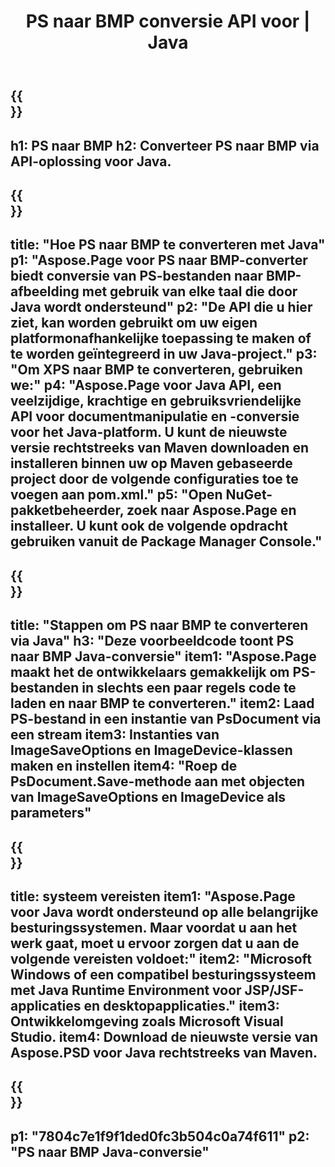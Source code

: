 ﻿---
translation: true
template: /_templates/_conversion-child-java.md
title: PS naar BMP conversie API voor | Java
url: /java/conversion/ps-to-bmp/
description: Voorbeeld Java-conversiecode voor PS-indeling naar BMP-bestand. Gebruik deze voorbeeldcode om PS naar BMP te converteren binnen een web- of desktop-Java-toepassing.
informat: PS
outformat: BMP
otherformats: XPS EPS
---

{{<section banner>}}
---
h1: PS naar BMP
h2: Converteer PS naar BMP via API-oplossing voor Java.
---

{{<section overview>}}
---
title: "Hoe PS naar BMP te converteren met Java"
p1: "Aspose.Page voor PS naar BMP-converter biedt conversie van PS-bestanden naar BMP-afbeelding met gebruik van elke taal die door Java wordt ondersteund"
p2: "De API die u hier ziet, kan worden gebruikt om uw eigen platformonafhankelijke toepassing te maken of te worden geïntegreerd in uw Java-project."
p3: "Om XPS naar BMP te converteren, gebruiken we:"
p4: "Aspose.Page voor Java API, een veelzijdige, krachtige en gebruiksvriendelijke API voor documentmanipulatie en -conversie voor het Java-platform. U kunt de nieuwste versie rechtstreeks van Maven downloaden en installeren binnen uw op Maven gebaseerde project door de volgende configuraties toe te voegen aan pom.xml."
p5: "Open NuGet-pakketbeheerder, zoek naar Aspose.Page en installeer. U kunt ook de volgende opdracht gebruiken vanuit de Package Manager Console."
---

{{<section feature1>}}
---
title: "Stappen om PS naar BMP te converteren via Java"
h3: "Deze voorbeeldcode toont PS naar BMP Java-conversie"
item1: "Aspose.Page maakt het de ontwikkelaars gemakkelijk om PS-bestanden in slechts een paar regels code te laden en naar BMP te converteren."
item2: Laad PS-bestand in een instantie van PsDocument via een stream
item3: Instanties van ImageSaveOptions en ImageDevice-klassen maken en instellen
item4: "Roep de PsDocument.Save-methode aan met objecten van ImageSaveOptions en ImageDevice als parameters"
---

{{<section feature2>}}
---
title: systeem vereisten
item1: "Aspose.Page voor Java wordt ondersteund op alle belangrijke besturingssystemen. Maar voordat u aan het werk gaat, moet u ervoor zorgen dat u aan de volgende vereisten voldoet:"
item2: "Microsoft Windows of een compatibel besturingssysteem met Java Runtime Environment voor JSP/JSF-applicaties en desktopapplicaties."
item3: Ontwikkelomgeving zoals Microsoft Visual Studio.
item4: Download de nieuwste versie van Aspose.PSD voor Java rechtstreeks van Maven.
---

{{<section gist>}}
---
p1: "7804c7e1f9f1ded0fc3b504c0a74f611"
p2: "PS naar BMP Java-conversie"
---

